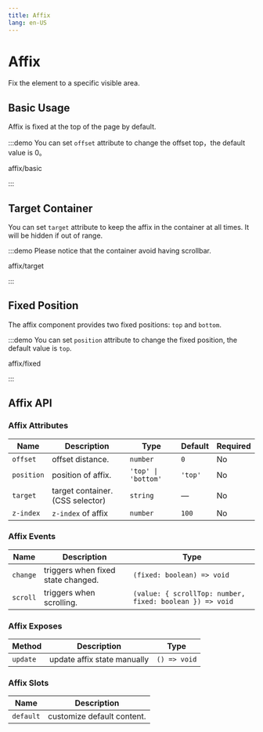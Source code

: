 ```yaml
---
title: Affix
lang: en-US
---
```


# Affix

Fix the element to a specific visible area.

## Basic Usage

Affix is fixed at the top of the page by default.

:::demo You can set `offset` attribute to change the offset top，the default value is 0。

affix/basic

:::

## Target Container

You can set `target` attribute to keep the affix in the container at all times. It will be hidden if out of range.

:::demo Please notice that the container avoid having scrollbar.

affix/target

:::

## Fixed Position

The affix component provides two fixed positions: `top` and `bottom`.

:::demo You can set `position` attribute to change the fixed position, the default value is `top`.

affix/fixed

:::

## Affix API

### Affix Attributes

| Name       | Description                      | Type                | Default | Required |
| ---------- | -------------------------------- | ------------------- | ------- | -------- |
| `offset`   | offset distance.                 | `number`            | `0`     | No       |
| `position` | position of affix.               | `'top' \| 'bottom'` | `'top'` | No       |
| `target`   | target container. (CSS selector) | `string`            | —       | No       |
| `z-index`  | `z-index` of affix               | `number`            | `100`   | No       |

### Affix Events

| Name     | Description                        | Type                                                     |
| -------- | ---------------------------------- | -------------------------------------------------------- |
| `change` | triggers when fixed state changed. | `(fixed: boolean) => void`                               |
| `scroll` | triggers when scrolling.           | `(value: { scrollTop: number, fixed: boolean }) => void` |

### Affix Exposes

| Method   | Description                 | Type         |
| -------- | --------------------------- | ------------ |
| `update` | update affix state manually | `() => void` |

### Affix Slots

| Name      | Description                |
| --------- | -------------------------- |
| `default` | customize default content. |
